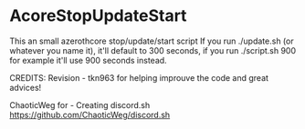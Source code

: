 # AcoreStopUpdateStart
This an small azerothcore stop/update/start script
If you run ./update.sh (or whatever you name it), it'll default to 300 seconds, if you run ./script.sh 900 for example it'll use 900 seconds instead.


CREDITS:
Revision - tkn963 for helping improuve the code and great advices!

ChaoticWeg for - Creating discord.sh https://github.com/ChaoticWeg/discord.sh 

